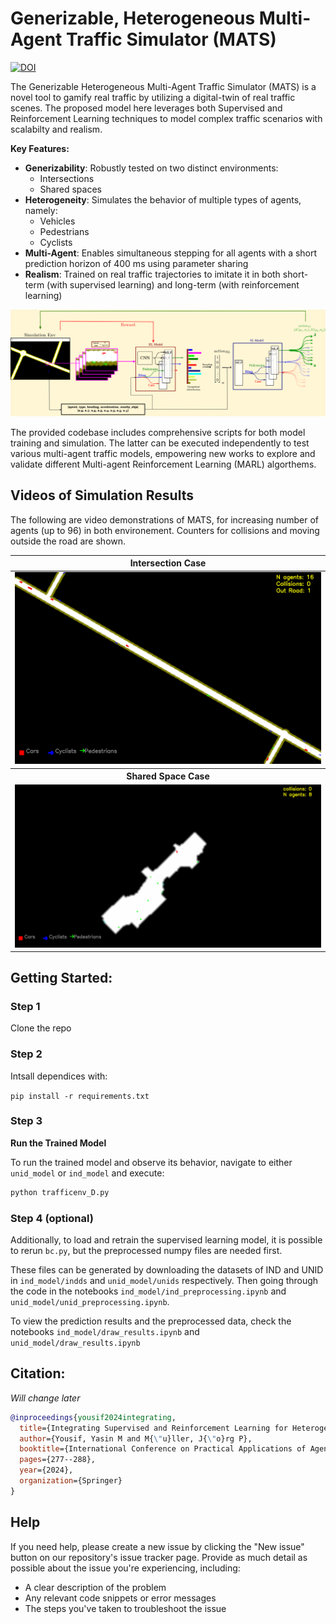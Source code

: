 
**Generizable, Heterogeneous Multi-Agent Traffic Simulator (MATS)**
===========================================================



[![DOI](https://zenodo.org/badge/805019355.svg)](https://doi.org/10.5281/zenodo.13884942)



The Generizable Heterogeneous Multi-Agent Traffic Simulator (MATS) is a novel tool to gamify real traffic by utilizing a digital-twin of real traffic scenes. The proposed model here leverages both Supervised and Reinforcement Learning techniques to model complex traffic scenarios with scalabilty and realism.

**Key Features:**

* **Generizability**: Robustly tested on two distinct environments:
	+ Intersections
	+ Shared spaces
* **Heterogeneity**: Simulates the behavior of multiple types of agents, namely:
	+ Vehicles
	+ Pedestrians
	+ Cyclists
* **Multi-Agent**: Enables simultaneous stepping for all agents with a short prediction horizon of 400 ms using parameter sharing
* **Realism**: Trained on real traffic trajectories to imitate it in both short-term (with supervised learning) and long-term (with reinforcement learning)


<p align="center">
  <img src="methodology.svg" style="background-color:white;"/>
</p>

The provided codebase includes comprehensive scripts for both model training and simulation. The latter can be executed independently to test various multi-agent traffic models, empowering new works to explore and validate different Multi-agent Reinforcement Learning (MARL) algorthems.


## Videos of Simulation Results


The following are video demonstrations of MATS, for increasing number of agents (up to 96) in both environement. Counters for collisions and moving outside the road are shown.

<!--![](ind_model/InD.gif)-->


<table>
  <thead>
    <tr>
      <th><center>Intersection Case</center></th>
    </tr>
  </thead>
  <tbody>
    <tr>
      <td>
        <img src='ind_model/InD.gif' width="100%" />
      </td>
    </tr>
    <tr>
      <th><center>Shared Space Case</center></th>
    </tr>
    <tr>
      <td>
        <img src='unid_model/UniD.gif' width="100%" />
      </td>
    </tr>
    <tr>
  </tbody>
</table>




## Getting Started:

### Step 1
Clone the repo

### Step 2
Intsall dependices with: 

`pip install -r requirements.txt`

### Step 3

**Run the Trained Model**

To run the trained model and observe its behavior, navigate to either `unid_model` or `ind_model` and execute:

```bash
python trafficenv_D.py
```

### Step 4 (optional)

Additionally, to load and retrain the supervised learning model, it is possible to rerun `bc.py`, but the preprocessed numpy files are needed first.

These files can be generated by downloading the datasets of IND and UNID in `ind_model/indds` and `unid_model/unids` respectively. Then going through the code in the notebooks `ind_model/ind_preprocessing.ipynb` and `unid_model/unid_preprocessing.ipynb`. 


To view the prediction results and the preprocessed data, check the notebooks  `ind_model/draw_results.ipynb` and `unid_model/draw_results.ipynb`


## Citation:


*Will change later* 


```bibtex
@inproceedings{yousif2024integrating,
  title={Integrating Supervised and Reinforcement Learning for Heterogeneous Traffic Simulation},
  author={Yousif, Yasin M and M{\"u}ller, J{\"o}rg P},
  booktitle={International Conference on Practical Applications of Agents and Multi-Agent Systems},
  pages={277--288},
  year={2024},
  organization={Springer}
}

```











## Help

If you need help, please create a new issue by clicking the "New issue" button on our repository's issue tracker page. Provide as much detail as possible about the issue you're experiencing, including:

* A clear description of the problem
* Any relevant code snippets or error messages
* The steps you've taken to troubleshoot the issue

